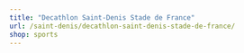 ```yaml
---
title: "Decathlon Saint-Denis Stade de France"
url: /saint-denis/decathlon-saint-denis-stade-de-france/
shop: sports
---
```

